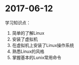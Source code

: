 # 2017-06-12
 学习知识点：
 1. 简单的了解Linux
 2. 安装了虚拟机
 3. 在虚拟机上安装了Linux操作系统
 4. 熟悉Linux的风格
 5. 掌握基本的Lunix常用命令
 
 

